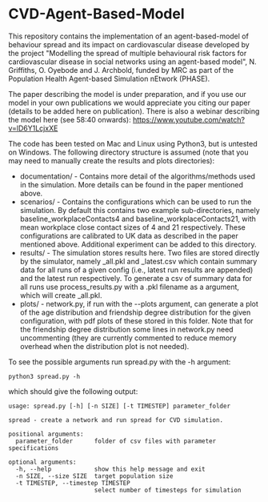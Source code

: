 # CVD-Agent-Based-Model

This repository contains the implementation of an agent-based-model of behaviour spread and its impact on cardiovascular disease developed by the project "Modelling the spread of multiple behavioural risk factors for cardiovascular disease in social networks using an agent-based model", N. Griffiths, O. Oyebode and J. Archbold, funded by MRC as part of the Population Health Agent-based Simulation nEtwork (PHASE).

The paper describing the model is under preparation, and if you use our model in your own publications we would appreciate you citing our paper (details to be added here on publication). There is also a webinar describing the model here (see 58:40 onwards): https://www.youtube.com/watch?v=lD6Y1LcjxXE

The code has been tested on Mac and Linux using Python3, but is untested on Windows. The following directory structure is assumed (note that you may need to manually create the results and plots directories):

* documentation/ - Contains more detail of the algorithms/methods used in the simulation. More details can be found in the paper mentioned above.
* scenarios/ - Contains the configurations which can be used to run the simulation. By default this contains two example sub-directories, namely baseline_workplaceContacts4 and baseline_workplaceContacts21, with mean workplace close contact sizes of 4 and 21 respectively. These configurations are calibrated to UK data as described in the paper mentioned above. Additional experiment can be added to this directory.
* results/ - The simulation stores results here. Two files are stored directly by the simulator, namely <config>_all.pkl and <config>_latest.csv which contain summary data for all runs of a given config (i.e., latest run results are appended) and the latest run respectively. To generate a csv of summary data for all runs use process_results.py with a .pkl filename as a argument, which will create <config>_all.pkl.
* plots/ - network.py, if run with the --plots argument, can generate a plot of the age distribution and friendship degree distribution for the given configuration, with pdf plots of these stored in this folder. Note that for the friendship degree distribution some lines in network.py need uncommenting (they are currently commented to reduce memory overhead when the distribution plot is not needed).

To see the possible arguments run spread.py with the -h argument:

```
python3 spread.py -h
```
which should give the following output:
```
usage: spread.py [-h] [-n SIZE] [-t TIMESTEP] parameter_folder

spread - create a network and run spread for CVD simulation.

positional arguments:
  parameter_folder      folder of csv files with parameter specifications

optional arguments:
  -h, --help            show this help message and exit
  -n SIZE, --size SIZE  target population size
  -t TIMESTEP, --timestep TIMESTEP
                        select number of timesteps for simulation
```
